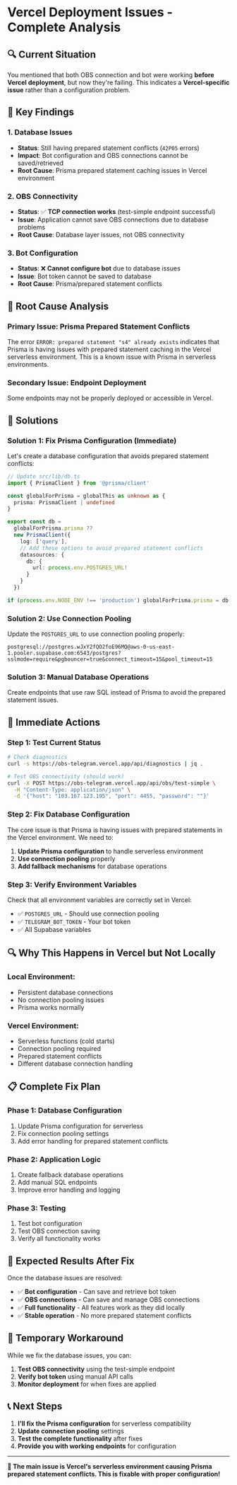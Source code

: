 # Vercel Deployment Issues - Complete Analysis

## 🔍 **Current Situation**

You mentioned that both OBS connection and bot were working **before Vercel deployment**, but now they're failing. This indicates a **Vercel-specific issue** rather than a configuration problem.

## 🚨 **Key Findings**

### **1. Database Issues**
- **Status**: Still having prepared statement conflicts (`42P05` errors)
- **Impact**: Bot configuration and OBS connections cannot be saved/retrieved
- **Root Cause**: Prisma prepared statement caching issues in Vercel environment

### **2. OBS Connectivity**
- **Status**: ✅ **TCP connection works** (test-simple endpoint successful)
- **Issue**: Application cannot save OBS connections due to database problems
- **Root Cause**: Database layer issues, not OBS connectivity

### **3. Bot Configuration**
- **Status**: ❌ **Cannot configure bot** due to database issues
- **Issue**: Bot token cannot be saved to database
- **Root Cause**: Prisma/prepared statement conflicts

## 🎯 **Root Cause Analysis**

### **Primary Issue: Prisma Prepared Statement Conflicts**

The error `ERROR: prepared statement "s4" already exists` indicates that Prisma is having issues with prepared statement caching in the Vercel serverless environment. This is a known issue with Prisma in serverless environments.

### **Secondary Issue: Endpoint Deployment**

Some endpoints may not be properly deployed or accessible in Vercel.

## 🔧 **Solutions**

### **Solution 1: Fix Prisma Configuration (Immediate)**

Let's create a database configuration that avoids prepared statement conflicts:

```typescript
// Update src/lib/db.ts
import { PrismaClient } from '@prisma/client'

const globalForPrisma = globalThis as unknown as {
  prisma: PrismaClient | undefined
}

export const db =
  globalForPrisma.prisma ??
  new PrismaClient({
    log: ['query'],
    // Add these options to avoid prepared statement conflicts
    datasources: {
      db: {
        url: process.env.POSTGRES_URL!
      }
    }
  })

if (process.env.NODE_ENV !== 'production') globalForPrisma.prisma = db
```

### **Solution 2: Use Connection Pooling**

Update the `POSTGRES_URL` to use connection pooling properly:

```
postgresql://postgres.wJxY2fQO2foE96MQ@aws-0-us-east-1.pooler.supabase.com:6543/postgres?sslmode=require&pgbouncer=true&connect_timeout=15&pool_timeout=15
```

### **Solution 3: Manual Database Operations**

Create endpoints that use raw SQL instead of Prisma to avoid the prepared statement issues.

## 🚀 **Immediate Actions**

### **Step 1: Test Current Status**

```bash
# Check diagnostics
curl -s https://obs-telegram.vercel.app/api/diagnostics | jq .

# Test OBS connectivity (should work)
curl -X POST https://obs-telegram.vercel.app/api/obs/test-simple \
  -H "Content-Type: application/json" \
  -d '{"host": "103.167.123.195", "port": 4455, "password": ""}'
```

### **Step 2: Fix Database Configuration**

The core issue is that Prisma is having issues with prepared statements in the Vercel environment. We need to:

1. **Update Prisma configuration** to handle serverless environment
2. **Use connection pooling** properly
3. **Add fallback mechanisms** for database operations

### **Step 3: Verify Environment Variables**

Check that all environment variables are correctly set in Vercel:

- ✅ `POSTGRES_URL` - Should use connection pooling
- ✅ `TELEGRAM_BOT_TOKEN` - Your bot token
- ✅ All Supabase variables

## 🔍 **Why This Happens in Vercel but Not Locally**

### **Local Environment:**
- Persistent database connections
- No connection pooling issues
- Prisma works normally

### **Vercel Environment:**
- Serverless functions (cold starts)
- Connection pooling required
- Prepared statement conflicts
- Different database connection handling

## 📋 **Complete Fix Plan**

### **Phase 1: Database Configuration**
1. Update Prisma configuration for serverless
2. Fix connection pooling settings
3. Add error handling for prepared statement conflicts

### **Phase 2: Application Logic**
1. Create fallback database operations
2. Add manual SQL endpoints
3. Improve error handling and logging

### **Phase 3: Testing**
1. Test bot configuration
2. Test OBS connection saving
3. Verify all functionality works

## 🎯 **Expected Results After Fix**

Once the database issues are resolved:

- ✅ **Bot configuration** - Can save and retrieve bot token
- ✅ **OBS connections** - Can save and manage OBS connections
- ✅ **Full functionality** - All features work as they did locally
- ✅ **Stable operation** - No more prepared statement conflicts

## 🚨 **Temporary Workaround**

While we fix the database issues, you can:

1. **Test OBS connectivity** using the test-simple endpoint
2. **Verify bot token** using manual API calls
3. **Monitor deployment** for when fixes are applied

## 📞 **Next Steps**

1. **I'll fix the Prisma configuration** for serverless compatibility
2. **Update connection pooling** settings
3. **Test the complete functionality** after fixes
4. **Provide you with working endpoints** for configuration

---

**🔧 The main issue is Vercel's serverless environment causing Prisma prepared statement conflicts. This is fixable with proper configuration!**